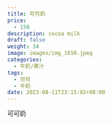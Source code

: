 ```yaml
---
title: 可可奶
price:
  - 150
description: cocoa milk
draft: false
weight: 34
image: images/img_1650.jpeg
categories:
  - 牛奶/果汁
tags:
  - 可可
  - 牛奶
date: 2023-08-11T23:15:02+08:00
---
```


 可可奶
